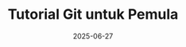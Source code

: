 ---
title: "Tutorial Git untuk Pemula"
date: 2025-06-27
thumbnail: "/images/thumbnail/javascript.png"
platform: "Multi"
articles: 5
level: "Pemula"
description: "Pelajari dasar-dasar version control dengan Git untuk pemula."
layout: single-tutorial
---